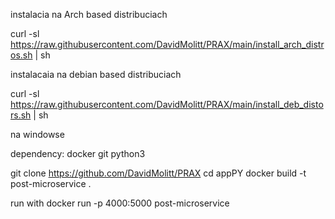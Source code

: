 instalacia na Arch based distribuciach

curl -sl https://raw.githubusercontent.com/DavidMolitt/PRAX/main/install_arch_distros.sh | sh

instalacaia na debian based distribuciach

curl -sl https://raw.githubusercontent.com/DavidMolitt/PRAX/main/install_deb_distors.sh | sh

na windowse 

dependency:
    docker
    git
    python3

git clone https://github.com/DavidMolitt/PRAX
cd appPY
docker build -t post-microservice .



run with 
docker run -p 4000:5000 post-microservice
